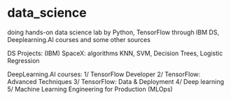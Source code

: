 # data_science
doing hands-on data science lab by Python, TensorFlow through IBM DS, Deeplearning.AI courses and some other sources

DS Projects:
(IBM) SpaceX: algorithms KNN, SVM, Decision Trees, Logistic Regression

DeepLearning.AI courses:
1/ TensorFlow Developer
2/ TensorFlow: Advanced Techniques
3/ TensorFlow: Data & Deployment
4/ Deep learning
5/ Machine Learning Engineering for Production (MLOps)
